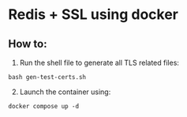 # Redis + SSL using docker

## How to:
1. Run the shell file to generate all TLS related files:
```
bash gen-test-certs.sh
```

2. Launch the container using:
```
docker compose up -d
```
